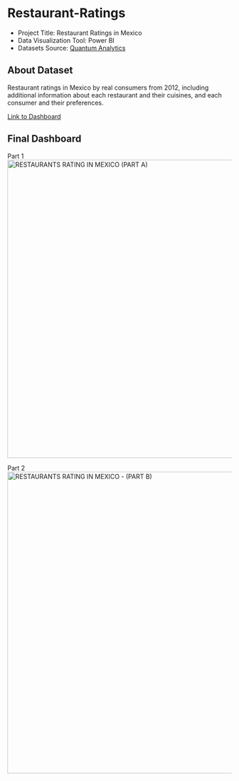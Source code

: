 # Restaurant-Ratings

- Project Title: Restaurant Ratings in Mexico
- Data Visualization Tool: Power BI
- Datasets Source: [Quantum Analytics](https://quantumanalyticsco.org/)

## About Dataset
Restaurant ratings in Mexico by real consumers from 2012, including additional information about each restaurant and their cuisines, and each consumer and their preferences.

[Link to Dashboard](https://app.powerbi.com/view?r=eyJrIjoiNTU0OTEyMWUtNDQ4MC00MjNiLWJlNmYtMzU1ZGZjOGUzZTI4IiwidCI6IjZkNjgxOGU4LTJmYjctNDY3Zi04MzEyLTU3MmMwYWQ1Y2YzZCJ9)

## Final Dashboard
Part 1
<img width="670" alt="RESTAURANTS RATING IN MEXICO (PART A)" src="https://github.com/user-attachments/assets/c16f34ec-ba6a-4ccf-a7fc-956b8824ad3a">

Part 2
<img width="678" alt="RESTAURANTS RATING IN MEXICO - (PART B)" src="https://github.com/user-attachments/assets/1df8b772-dc39-4394-a351-ff545442e704">




